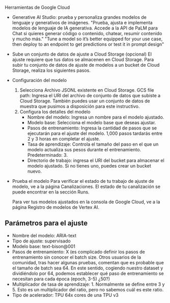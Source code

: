 Herramientas de Google Cloud
- Generative AI Studio: prueba y personaliza grandes modelos de lenguaje y generativos de imágenes.
  "Prueba, ajusta e implementa modelos de lenguaje de IA generativa. Accede a la API de PaLM para Chat si quieres generar código o contenido, chatear, resumir contenido y mucho más."
  "Tune a model so it’s better equipped for your use case, then deploy to an endpoint to get predictions or test it in prompt design"

- Sube un conjunto de datos de ajuste a Cloud Storage (opcional)
  El ajuste requiere que tus datos se almacenen en Cloud Storage. Para subir tu conjunto de datos de ajuste de modelos a un bucket de Cloud Storage, realiza los siguientes pasos.

- Configuración del modelo
  1. Selecciona Archivo JSONL existente en Cloud Storage.
     GCS file path: Ingresa el URI del archivo de conjunto de datos que subiste a Cloud Storage. También puedes usar un conjunto de datos de muestra que pusimos a disposición para este instructivo.
  2. Configura los detalles del modelo
     - Nombre del modelo: Ingresa un nombre para el modelo ajustado.
     - Modelo base: Selecciona el modelo base que deseas ajustar.
     - Pasos de entrenamiento: Ingresa la cantidad de pasos que se ejecutarán para el ajuste del modelo. 1,000 pasos tardarás entre 2 y 3 horas en completar el ajuste.
     - Tasa de aprendizaje: Controla el tamaño del paso en el que un modelo actualiza sus pesos durante el entrenamiento. Predeterminado: 3.
     - Directorio de trabajo: ingresa el URI del bucket para almacenar el modelo ajustado. Si no tienes uno, puedes crear un bucket nuevo.

- Prueba el modelo
  Para verificar el estado de tu trabajo de ajuste de modelo, ve a la página Canalizaciones. El estado de tu canalización se puede encontrar en la sección Runs.

  Para ver tus modelos ajustados en la consola de Google Cloud, ve a la página Registro de modelos de Vertex AI.


## Parámetros para el ajuste
- Nombre del modelo: ARIA-text
- Tipo de ajuste: supervisado
- Modelo base: text-bison@001
- Pasos de entrenamiento: X (es complicado definir los pasos de entrenamiento sin conocer el batch size. Otros usuarios de la comunidad, tras hacer algunas pruebas, comentan que es probable que el tamaño de batch sea 64. En este sentido, cogiendo nuestro dataset y dividiéndolo por 64, podemos establecer qué paso de entrenamiento se necesitan para cada época (epoch, 3-5) ¿50?)
- Multiplicador de tasa de aprendizaje: 1. Normalmente se define entre 3 y 5. Esto es un multiplicador del ratio, pero no sabemos cuál es este ratio.
- Tipo de acelerador: TPU 64x cores de una TPU v3
